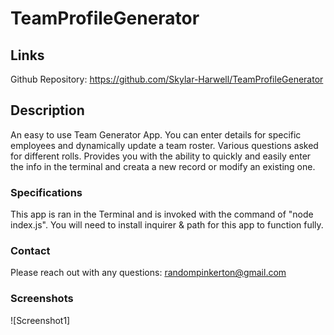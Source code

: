 # TeamProfileGenerator

## Links
Github Repository: https://github.com/Skylar-Harwell/TeamProfileGenerator

## Description
An easy to use Team Generator App. You can enter details for specific employees and dynamically update a team roster. Various questions asked for different rolls. Provides you with the ability to quickly and easily enter the info in the terminal and creata a new record or modify an existing one. 

### Specifications
This app is ran in the Terminal and is invoked with the command of "node index.js". You will need to install inquirer & path for this app to function fully. 

### Contact
Please reach out with any questions: randompinkerton@gmail.com

### Screenshots
![Screenshot1]
